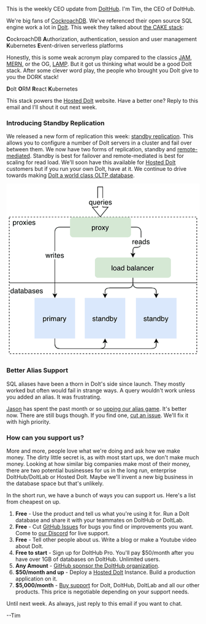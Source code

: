 This is the weekly CEO update from [DoltHub](https://www.dolthub.com/). I'm Tim, the CEO of DoltHub. 

We're big fans of [CockroachDB](https://www.cockroachlabs.com/). We've referenced their open source SQL engine work a lot in [Dolt](https://www.doltdb.com). This week they talked about [the CAKE stack](https://thenewstack.io/have-some-cake-the-new-stateful-serverless-stack/):

**C**ockroachDB
**A**uthorization, authentication, session and user management
**K**ubernetes
**E**vent-driven serverless platforms

Honestly, this is some weak acronym play compared to the classics [JAM](https://en.wikipedia.org/wiki/Jamstack), [MERN](https://www.mongodb.com/mern-stack), or the OG, [LAMP](https://en.wikipedia.org/wiki/LAMP_(software_bundle)). But it got us thinking what would be a good Dolt stack. After some clever word play, the people who brought you Dolt give to you the DORK stack!

**D**olt
**O**RM
**R**eact
**K**ubernetes

This stack powers the [Hosted Dolt](https://hosted.doltdb.com) website. Have a better one? Reply to this email and I'll shout it out next week.

### Introducing Standby Replication

We released a new form of replication this week: [standby replication](https://www.dolthub.com/blog/2022-10-19-standby-replication/). This allows you to configure a number of Dolt servers in a cluster and fail over between them. We now have two forms of replication, standby and [remote-mediated](https://docs.dolthub.com/sql-reference/server/replication). Standby is best for failover and remote-mediated is best for scaling for read load. We'll soon have this available for [Hosted Dolt](https://hosted.doltdb.com) customers but if you run your own Dolt, have at it. We continue to drive towards making [Dolt a world class OLTP database](https://www.dolthub.com/blog/2021-06-14-dolt-is-a-database/).

[![Standby Replication](../images/dolt-standby-replication.png)](https://www.dolthub.com/blog/2022-10-19-standby-replication/)

### Better Alias Support

SQL aliases have been a thorn in Dolt's side since launch. They mostly worked but often would fail in strange ways. A query wouldn't work unless you added an alias. It was frustrating. 

[Jason](https://www.dolthub.com/team#jason) has spent the past month or so [upping our alias game](https://www.dolthub.com/blog/2022-10-21-alias-improvements/). It's better now. There are still bugs though. If you find one, [cut an issue](https://github.com/dolthub/dolt/issues). We'll fix it with high priority.

### How can you support us?

More and more, people love what we're doing and ask how we make money. The dirty little secret is, as with most start ups, we don't make much money. Looking at how similar big companies make most of their money, there are two potential businesses for us in the long run, enterprise DoltHub/DoltLab or Hosted Dolt. Maybe we'll invent a new big business in the database space but that's unlikely. 

In the short run, we have a bunch of ways you can support us. Here's a list from cheapest on up.

1. **Free** - Use the product and tell us what you're using it for. Run a Dolt database and share it with your teammates on DoltHub or DoltLab.
2. **Free** - Cut [GitHub Issues](https://github.com/dolthub/dolt/issues) for bugs you find or improvements you want. Come to [our Discord](https://discord.com/invite/RFwfYpu) for live support.
3. **Free** - Tell other people about us. Write a blog or make a Youtube video about Dolt.
3. **Free to start** - Sign up for DoltHub Pro. You'll pay $50/month after you have over 1GB of databases on DoltHub. Unlimited users.
4. **Any Amount** - [GitHub sponsor the DoltHub organization](https://github.com/sponsors/dolthub).
5. **$50/month and up** - Deploy a [Hosted Dolt](https://hosted.doltdb.com) Instance. Build a production application on it.
6. **$5,000/month** - [Buy support](https://www.dolthub.com/pricing) for Dolt, DoltHub, DoltLab and all our other products. This price is negotiable depending on your support needs.

Until next week. As always, just reply to this email if you want to chat.

--Tim
